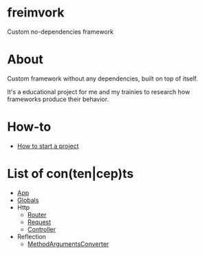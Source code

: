 # freimvork
Custom no-dependencies framework

# About 
Custom framework without any dependencies, built on top of itself.

It's a educational project for me and my trainies to research how frameworks produce their behavior.

# How-to
- [How to start a project](./docs/howto/Startup.md)

# List of con(ten|cep)ts
- [App](./docs/App.md)
- [Globals](./docs/Globals.md)
- Http
    - [Router](./docs/Router.md)
    - [Request](./docs/Request.md)
    - [Controller](./docs/Controller.md)
- Reflection
    - [MethodArgumentsConverter](./docs/MethodArgumentsConverter.md)